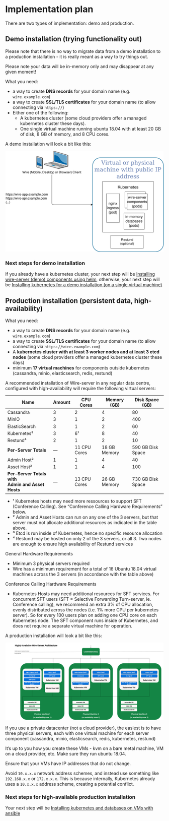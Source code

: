 # Implementation plan

There are two types of implementation: demo and production.

## Demo installation (trying functionality out)

Please note that there is no way to migrate data from a demo
installation to a production installation - it is really meant as a way
to try things out.

Please note your data will be in-memory only and may disappear at any given moment!

What you need:

- a way to create **DNS records** for your domain name (e.g.
  `wire.example.com`)
- a way to create **SSL/TLS certificates** for your domain name (to allow
  connecting via `https://`)
- Either one of the following:
  - A kubernetes cluster (some cloud providers offer a managed
    kubernetes cluster these days).
  - One single virtual machine running ubuntu 18.04 with at least 20 GB of disk, 8 GB of memory, and 8 CPU cores.

A demo installation will look a bit like this:

![image](img/architecture-demo.png)

### Next steps for demo installation

If you already have a kubernetes cluster, your next step will be [Installing wire-server (demo) components using helm](helm.md#helm), otherwise, your next step will be [Installing kubernetes for a demo installation (on a single virtual machine)](kubernetes.md#ansible-kubernetes)

<a id="planning-prod"></a>

## Production installation (persistent data, high-availability)

What you need:

- a way to create **DNS records** for your domain name (e.g. `wire.example.com`)
- a way to create **SSL/TLS certificates** for your domain name (to allow connecting via `https://wire.example.com`)
- A **kubernetes cluster with at least 3 worker nodes and at least 3 etcd nodes** (some cloud providers offer a managed kubernetes cluster these days)
- minimum **17 virtual machines** for components outside kubernetes (cassandra, minio, elasticsearch, redis, restund)

A recommended installation of Wire-server in any regular data centre,
configured with high-availability will require the following virtual
servers:

| Name                                                 | Amount   | CPU Cores    | Memory (GB)   | Disk Space (GB)   |
|------------------------------------------------------|----------|--------------|---------------|-------------------|
| Cassandra                                            | 3        | 2            | 4             | 80                |
| MinIO                                                | 3        | 1            | 2             | 400               |
| ElasticSearch                                        | 3        | 1            | 2             | 60                |
| Kubernetes³                                          | 3        | 6¹           | 8             | 40                |
| Restund⁴                                             | 2        | 1            | 2             | 10                |
| **Per-Server Totals**                                | —        | 11 CPU Cores | 18 GB Memory  | 590 GB Disk Space |
| Admin Host²                                          | 1        | 1            | 4             | 40                |
| Asset Host²                                          | 1        | 1            | 4             | 100               |
| **Per-Server Totals with<br/>Admin and Asset Hosts** | —        | 13 CPU Cores | 26 GB Memory  | 730 GB Disk Space |
- ¹ Kubernetes hosts may need more ressources to support SFT (Conference Calling). See “Conference Calling Hardware Requirements” below.
- ² Admin and Asset Hosts can run on any one of the 3 servers, but that server must not allocate additional resources as indicated in the table above.
- ³ Etcd is run inside of Kubernetes, hence no specific resource allocation
- ⁴ Restund may be hosted on only 2 of the 3 servers, or all 3. Two nodes are enough to ensure high availability of Restund services

General Hardware Requirements

- Minimum 3 physical servers required
- Wire has a minimum requirement for a total of 16 Ubuntu 18.04 virtual machines across the 3 servers (in accordance with the table above)

Conference Calling Hardware Requirements

- Kubernetes Hosts may need additional resources for SFT services. For concurrent SFT users (SFT = Selective Forwarding Turn-server, ie. Conference calling), we recommend an extra 3% of CPU allocation, evenly distributed across the nodes (i.e. 1% more CPU per kubernetes server). So for every 100 users plan on adding one CPU core on each Kubernetes node. The SFT component runs inside of Kubernetes, and does not require a separate virtual machine for operation.

A production installation will look a bit like this:

![image](img/architecture-server-ha.png)

If you use a private datacenter (not a cloud provider), the easiest is
to have three physical servers, each with one virtual machine for each
server component (cassandra, minio, elasticsearch, redis, kubernetes,
restund)

It’s up to you how you create these VMs - kvm on a bare metal machine,
VM on a cloud provider, etc. Make sure they run ubuntu 18.04.

Ensure that your VMs have IP addresses that do not change.

Avoid `10.x.x.x` network address schemes, and instead use something like `192.168.x.x` or `172.x.x.x`. This is because internally, Kubernetes already uses a `10.x.x.x` address scheme, creating a potential conflict.

### Next steps for high-available production installation

Your next step will be [Installing kubernetes and databases on VMs with ansible](ansible-VMs.md#ansible-vms)
